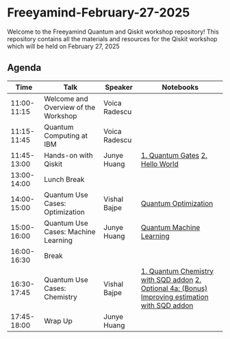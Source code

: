 # Freeyamind-February-27-2025


Welcome to the Freeyamind Quantum and Qiskit workshop repository! This repository contains all the materials and resources for the Qiskit workshop which will be held on February 27, 2025

## Agenda

|     Time           |     Talk                                    |     Speaker          | Notebooks                       |
|--------------------|---------------------------------------------|----------------------|---------------------------------|
|     11:00-11:15    |     Welcome and Overview of the Workshop    |     Voica Radescu    |                                 |
|     11:15-11:45    |     Quantum Computing at IBM                |     Voica Radescu    |                                 |
|     11:45-13:00    |     Hands-on with Qiskit                    |     Junye Huang      | [1. Quantum Gates](https://colab.research.google.com/github/mrvee-qC-bee/freeyamind-feb27/blob/main/1-1-Hands-on-with-Quantum-Gates.ipynb) [2. Hello World](https://colab.research.google.com/github/mrvee-qC-bee/freeyamind-feb27/blob/main/1-2-Hello-World.ipynb) |
|     13:00-14:00    |     Lunch Break                             |                      |                                 |
|     14:00-15:00    |     Quantum Use Cases: Optimization         |     Vishal Bajpe     | [Quantum Optimization](https://colab.research.google.com/github/mrvee-qC-bee/freeyamind-feb27/blob/main/2-Quantum-Optimization-quantum-approximate-optimization-algorithm.ipynb)          |
|     15:00-16:00    |     Quantum Use Cases: Machine Learning     |     Junye Huang      | [Quantum Machine Learning](https://colab.research.google.com/github/mrvee-qC-bee/freeyamind-feb27/blob/main/3-Quantum-Machine-Learning.ipynb)        |
|     16:00-16:30    |     Break                                   |                      |                                 |
|     16:30-17:45    |     Quantum Use Cases: Chemistry            |     Vishal Bajpe     | [1. Quantum Chemistry with SQD addon](https://colab.research.google.com/github/mrvee-qC-bee/freeyamind-feb27/blob/main/4-Quantum-Chemistry-qiskit-addons-sqd-get-started.ipynb) [2. Optional 4a: (Bonus) Improving estimation with SQD addon](https://colab.research.google.com/github/mrvee-qC-bee/freeyamind-feb27/blob/main/4-bonus-Quantum-Chemistry-Energy-estimation-of-a-fermionic-hamiltonian-with-sqd.ipynb)            |
|     17:45-18:00    |     Wrap Up                                 |     Junye Huang      |                                 |
